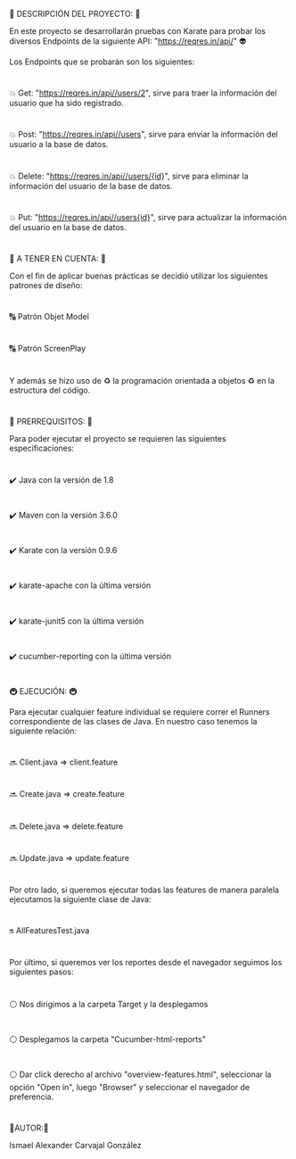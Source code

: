 :herb: DESCRIPCIÓN DEL PROYECTO: :herb:

En este proyecto se desarrollarán pruebas con Karate para probar los diversos Endpoints de la siguiente API: "https://reqres.in/api/" :alien:

Los Endpoints que se probarán son los siguientes:
#
:boom: Get: "https://reqres.in/api//users/2", sirve para traer la información del usuario que ha sido registrado.
# 
:boom: Post: "https://reqres.in/api//users", sirve para enviar la información del usuario a la base de datos.
# 
:boom: Delete: "https://reqres.in/api//users/{id}", sirve para eliminar la información del usuario de la base de datos.
# 
:boom: Put: "https://reqres.in/api//users{id}", sirve para actualizar la información del usuario en la base de datos.
# 
#
:calling: A TENER EN CUENTA: :calling:

Con el fin de aplicar buenas prácticas se decidió utilizar los siguientes patrones de diseño:
#
:capital_abcd: Patrón Objet Model  
#
:capital_abcd: Patrón ScreenPlay
#
Y además se hizo uso de :recycle: la programación orientada a objetos :recycle: en la estructura del código.
#
#

:violin: PRERREQUISITOS: :violin:

Para poder ejecutar el proyecto se requieren las siguientes especificaciones:
#
:heavy_check_mark: Java con la versión de 1.8
#
:heavy_check_mark: Maven con la versión 3.6.0
#
:heavy_check_mark: Karate con la versión 0.9.6
#
:heavy_check_mark: karate-apache con la última versión
#
:heavy_check_mark: karate-junit5 con la última versión
#
:heavy_check_mark: cucumber-reporting con la última versión
#
#

:metro: EJECUCIÓN: :metro:

Para ejecutar cualquier feature individual se requiere correr el Runners correspondiente de las clases de Java. En nuestro caso tenemos la siguiente relación:
#

:soon: Client.java  => client.feature
#
:soon: Create.java  => create.feature
#
:soon: Delete.java  => delete.feature
#
:soon: Update.java  => update.feature
#
Por otro lado, si queremos ejecutar todas las features de manera paralela ejecutamos la siguiente clase de Java:
#
:on: AllFeaturesTest.java
#
Por último, si queremos ver los reportes desde el navegador seguimos los siguientes pasos:
#
:white_circle: Nos dirigimos a la carpeta Target y la desplegamos
#
:white_circle:  Desplegamos la carpeta "Cucumber-html-reports"
#
:white_circle: Dar click derecho al archivo "overview-features.html", seleccionar la opción "Open in", luego "Browser" y seleccionar el navegador de preferencia.

#

:man:AUTOR::man:

Ismael Alexander Carvajal González


